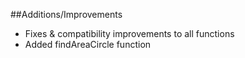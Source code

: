 ##Additions/Improvements
+ Fixes & compatibility improvements to all functions 
+ Added findAreaCircle function
